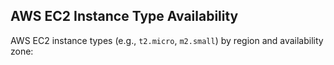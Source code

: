 ## AWS EC2 Instance Type Availability
AWS EC2 instance types (e.g., `t2.micro`, `m2.small`) by region and availability zone:


